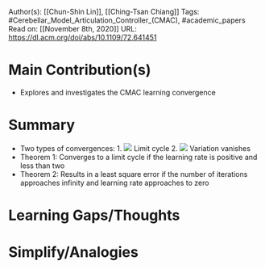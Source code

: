 Author(s):  [[Chun-Shin Lin]], [[Ching-Tsan Chiang]]
Tags: #Cerebellar_Model_Articulation_Controller_(CMAC), #academic_papers
Read on: [[November 8th, 2020]]
URL: https://dl.acm.org/doi/abs/10.1109/72.641451
# Main Contribution(s)
- Explores and investigates the CMAC learning convergence
# Summary
- Two types of convergences:
        1. ![](https://firebasestorage.googleapis.com/v0/b/firescript-577a2.appspot.com/o/imgs%2Fapp%2FPaperReadings%2FsMCMpk81NP.png?alt=media&token=40b87b08-df26-40a9-a70a-f5f513115148) 
Limit cycle
        2. ![](https://firebasestorage.googleapis.com/v0/b/firescript-577a2.appspot.com/o/imgs%2Fapp%2FPaperReadings%2F1AX7XCgEwX.png?alt=media&token=085f397c-7784-41b0-9748-2208303c1325)
Variation vanishes
- Theorem 1: Converges to a limit cycle if the learning rate is positive and less than two
- Theorem 2: Results in a least square error if the number of iterations approaches infinity and learning rate approaches to zero
# Learning Gaps/Thoughts
# Simplify/Analogies
